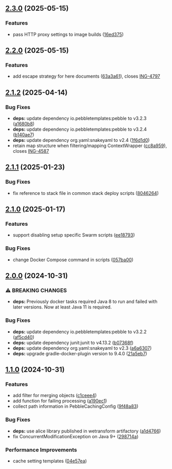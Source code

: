## [2.3.0](https://github.com/wetransform-os/gradle-swarm-composer/compare/v2.2.0...v2.3.0) (2025-05-15)

### Features

* pass HTTP proxy settings to image builds ([16ed375](https://github.com/wetransform-os/gradle-swarm-composer/commit/16ed375144b2c238d33ad3c6bb4da0781f83595d))

## [2.2.0](https://github.com/wetransform-os/gradle-swarm-composer/compare/v2.1.2...v2.2.0) (2025-05-15)

### Features

* add escape strategy for here documents ([63a3a61](https://github.com/wetransform-os/gradle-swarm-composer/commit/63a3a6136d4cbbb7964f72c8834811c9facc5855)), closes [ING-4797](https://wetransform.atlassian.net/browse/ING-4797)

## [2.1.2](https://github.com/wetransform-os/gradle-swarm-composer/compare/v2.1.1...v2.1.2) (2025-04-14)

### Bug Fixes

* **deps:** update dependency io.pebbletemplates:pebble to v3.2.3 ([a1680b8](https://github.com/wetransform-os/gradle-swarm-composer/commit/a1680b89f13eb1dfa4a0cb32a0b55d4e57f50d3d))
* **deps:** update dependency io.pebbletemplates:pebble to v3.2.4 ([b140ae7](https://github.com/wetransform-os/gradle-swarm-composer/commit/b140ae7e0a83a86f1031a599987c3a584748b1b1))
* **deps:** update dependency org.yaml:snakeyaml to v2.4 ([1f6d1d0](https://github.com/wetransform-os/gradle-swarm-composer/commit/1f6d1d0015dfbc52f6cd8f35ed1d8c134c308bd5))
* retain map structure when filtering/mapping ContextWrapper ([cc8a959](https://github.com/wetransform-os/gradle-swarm-composer/commit/cc8a9598e861165dc3df1a39f646b05377b0d662)), closes [ING-4587](https://wetransform.atlassian.net/browse/ING-4587)

## [2.1.1](https://github.com/wetransform-os/gradle-swarm-composer/compare/v2.1.0...v2.1.1) (2025-01-23)

### Bug Fixes

* fix reference to stack file in common stack deploy scripts ([8046264](https://github.com/wetransform-os/gradle-swarm-composer/commit/80462648c2a69d9e5ad074d5cc787b8b6d96ec31))

## [2.1.0](https://github.com/wetransform-os/gradle-swarm-composer/compare/v2.0.0...v2.1.0) (2025-01-17)

### Features

* support disabling setup specific Swarm scripts ([ee18793](https://github.com/wetransform-os/gradle-swarm-composer/commit/ee1879384828495a1a8cd9b22fed0215d24ee99b))

### Bug Fixes

* change Docker Compose command in scripts ([057ba00](https://github.com/wetransform-os/gradle-swarm-composer/commit/057ba007ffdca38cb430f4792a10fb60c700ff0c))

## [2.0.0](https://github.com/wetransform-os/gradle-swarm-composer/compare/v1.1.0...v2.0.0) (2024-10-31)

### ⚠ BREAKING CHANGES

* **deps:** Previously docker tasks required Java 8 to run and
failed with later versions. Now at least Java 11 is required.

### Bug Fixes

* **deps:** update dependency io.pebbletemplates:pebble to v3.2.2 ([af5cd40](https://github.com/wetransform-os/gradle-swarm-composer/commit/af5cd40ab2bcc73c0822c13b4882b5325ee84369))
* **deps:** update dependency junit:junit to v4.13.2 ([b07368f](https://github.com/wetransform-os/gradle-swarm-composer/commit/b07368f05d75f599e013c814f51585ef13034891))
* **deps:** update dependency org.yaml:snakeyaml to v2.3 ([a6a6307](https://github.com/wetransform-os/gradle-swarm-composer/commit/a6a63073f0bec42bb5c8432c8ea8c0536b769f51))
* **deps:** upgrade gradle-docker-plugin version to 9.4.0 ([21a5eb7](https://github.com/wetransform-os/gradle-swarm-composer/commit/21a5eb761354aab1c723d7c4f1b0059279af1708))

## [1.1.0](https://github.com/wetransform-os/gradle-swarm-composer/compare/v1.0.0...v1.1.0) (2024-10-31)

### Features

* add filter for merging objects ([c1ceee4](https://github.com/wetransform-os/gradle-swarm-composer/commit/c1ceee4823199ec67479ff2228c78c7d995dafb1))
* add function for failing processing ([a190ec1](https://github.com/wetransform-os/gradle-swarm-composer/commit/a190ec18bbbe370ac6a0e5213d3ae166f907924a))
* collect path information in PebbleCachingConfig ([9f48a83](https://github.com/wetransform-os/gradle-swarm-composer/commit/9f48a833a8c33a3bccb80d73deaa9fb19baa9fdd))

### Bug Fixes

* **deps:** use alice library published in wetransform artifactory ([a1d4766](https://github.com/wetransform-os/gradle-swarm-composer/commit/a1d4766d98cfc73cf0e5fcac8100de53675c2982))
* fix ConcurrentModificationException on Java 9+ ([298714a](https://github.com/wetransform-os/gradle-swarm-composer/commit/298714ac382c21206d2bbeaa8783f4398c79f456))

### Performance Improvements

* cache setting templates ([04e57ea](https://github.com/wetransform-os/gradle-swarm-composer/commit/04e57ea37bc588acd3ffc5ab4c735ae9bb18c192))
